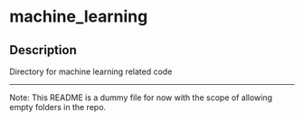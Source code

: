 # machine_learning
## Description
Directory for machine learning related code

---

Note: This README is a dummy file for now with the scope of allowing empty folders in the repo.
